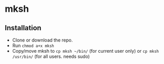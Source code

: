 # mksh

## Installation
+ Clone or download the repo.
+ Run `chmod a+x mksh`
+ Copy/move mksh to `cp mksh ~/bin/` (for current user only) or `cp mksh /usr/bin/` (for all users. needs sudo)
